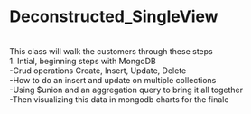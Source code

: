 # Deconstructed_SingleView
<br>
This class will walk the customers through these steps
<br>
1. Intial, beginning steps with MongoDB<br>
-Crud operations Create, Insert, Update, Delete<br>
-How to do an insert and update on multiple collections<br>
-Using $union and an aggregation query to bring it all together<br>
-Then visualizing this data in mongodb charts for the finale<br>
